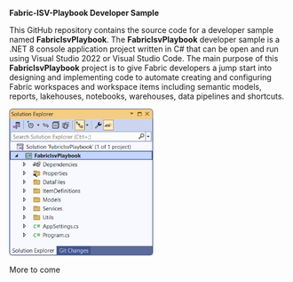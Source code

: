 **Fabric-ISV-Playbook Developer Sample**

This GitHub repository contains the source code for a developer sample
named **FabricIsvPlaybook**. The **FabricIsvPlaybook** developer sample
is a .NET 8 console application project written in C# that can be open
and run using Visual Studio 2022 or Visual Studio Code. The main purpose
of this **FabricIsvPlaybook** project is to give Fabric developers a
jump start into designing and implementing code to automate creating and
configuring Fabric workspaces and workspace items including semantic
models, reports, lakehouses, notebooks, warehouses, data pipelines and
shortcuts.

<img src="./images/media/image1.png"
style="width:2.69657in;height:2.75175in"
alt="A screenshot of a computer Description automatically generated" />

More to come
